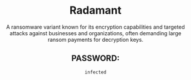 <div align="center">

# Radamant

A ransomware variant known for its encryption capabilities and targeted attacks against businesses and organizations, often demanding large ransom payments for decryption keys.

## PASSWORD: 

```
infected
```

</div>
